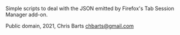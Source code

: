 Simple scripts to deal with the JSON emitted by Firefox's Tab Session Manager add-on.

Public domain, 2021, Chris Barts <chbarts@gmail.com>
